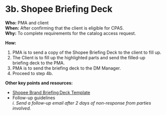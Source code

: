 # 3b. Shopee Briefing Deck

**Who:** PMA and client \
**When:** After confirming that the client is eligible for CPAS. \
**Why:** To complete requirements for the catalog access request.&#x20;

**How:**&#x20;

1. PMA is to send a copy of the Shopee Briefing Deck to the client to fill up.&#x20;
2. The Client is to fill up the highlighted parts and send the filled-up briefing deck to the PMA.&#x20;
3. PMA is to send the briefing deck to the DM Manager.&#x20;
4. Proceed to step 4b.&#x20;



**Other key points and resources:**&#x20;

* [Shopee Brand Briefing Deck Template](https://traffixph.sharepoint.com/sites/Traffix/\_layouts/15/guestaccess.aspx?guestaccesstoken=t3awCWWs6jZzi2%2FDQ0LtswPgzQnRLTemF2gp3mk3cr0%3D\&docid=2\_1d6207f76b5a54700b6ae447469dddece\&rev=1\&e=UxxSJt) &#x20;
* Follow-up guidelines \
  _i. Send a follow-up email after 2 days of non-response from parties involved._
